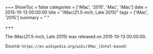 +++
ShowToc = false
categories = ['iMac', '2015', 'Mac', 'iMac']
date = 2015-10-13 00:00:00
title = "iMac(21.5-inch, Late 2015)"
tags = ['iMac', '2015']
summary = " "

+++

The iMac(21.5-inch, Late 2015) was released on 2015-10-13 00:00:00.

Source: `https://en.wikipedia.org/wiki/IMac_(Intel-based)`
